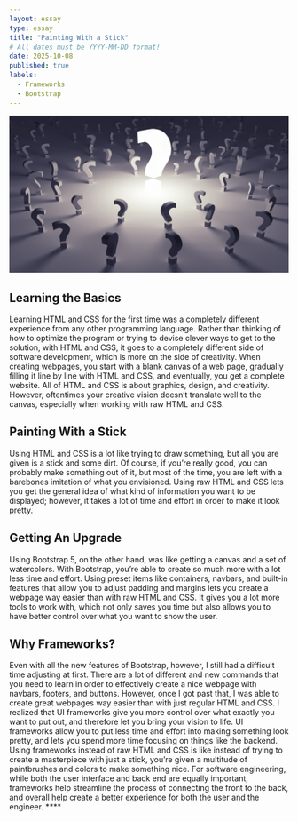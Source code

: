```yaml
---
layout: essay
type: essay
title: "Painting With a Stick"
# All dates must be YYYY-MM-DD format!
date: 2025-10-08
published: true
labels:
  - Frameworks
  - Bootstrap
---
```


<img width="600px" src="/img/questionMark.jpg">


## Learning the Basics
Learning HTML and CSS for the first time was a completely different experience from any other programming language. Rather than thinking of how to optimize the program or trying to devise clever ways to get to the solution, with HTML and CSS, it goes to a completely different side of software development, which is more on the side of creativity. When creating webpages, you start with a blank canvas of a web page, gradually filling it line by line with HTML and CSS, and eventually, you get a complete website. All of HTML and CSS is about graphics, design, and creativity. However, oftentimes your creative vision doesn’t translate well to the canvas, especially when working with raw HTML and CSS. 

## Painting With a Stick
Using HTML and CSS is a lot like trying to draw something, but all you are given is a stick and some dirt. Of course, if you’re really good, you can probably make something out of it, but most of the time, you are left with a barebones imitation of what you envisioned. Using raw HTML and CSS lets you get the general idea of what kind of information you want to be displayed; however, it takes a lot of time and effort in order to make it look pretty. 

## Getting An Upgrade
Using Bootstrap 5, on the other hand, was like getting a canvas and a set of watercolors. With Bootstrap, you’re able to create so much more with a lot less time and effort. Using preset items like containers, navbars, and built-in features that allow you to adjust padding and margins lets you create a webpage way easier than with raw HTML and CSS. It gives you a lot more tools to work with, which not only saves you time but also allows you to have better control over what you want to show the user. 


## Why Frameworks?
Even with all the new features of Bootstrap, however, I still had a difficult time adjusting at first. There are a lot of different and new commands that you need to learn in order to effectively create a nice webpage with navbars, footers, and buttons. However, once I got past that, I was able to create great webpages way easier than with just regular HTML and CSS. I realized that UI frameworks give you more control over what exactly you want to put out, and therefore let you bring your vision to life. UI frameworks allow you to put less time and effort into making something look pretty, and lets you spend more time focusing on things like the backend. Using frameworks instead of raw HTML and CSS is like instead of trying to create a masterpiece with just a stick, you’re given a multitude of paintbrushes and colors to make something nice. For software engineering, while both the user interface and back end are equally important, frameworks help streamline the process of connecting the front to the back, and overall help create a better experience for both the user and the engineer. ****
